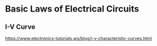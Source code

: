 # Basic Laws of Electrical Circuits

## I-V Curve

https://www.electronics-tutorials.ws/blog/i-v-characteristic-curves.html